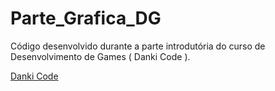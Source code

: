 # Parte_Grafica_DG

Código desenvolvido durante a parte introdutória do curso de Desenvolvimento de Games ( Danki Code ).

[Danki Code](https://cursos.dankicode.com/) 
